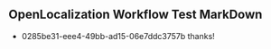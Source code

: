 ## OpenLocalization Workflow Test MarkDown
* 0285be31-eee4-49bb-ad15-06e7ddc3757b 
thanks!<!--HONumber=Mar16_HO2-->
